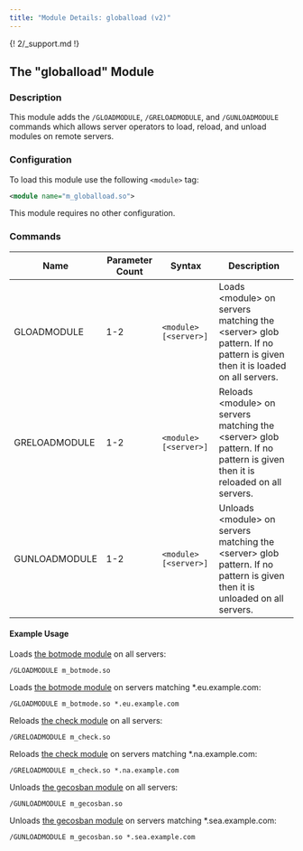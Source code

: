 ```yaml
---
title: "Module Details: globalload (v2)"
---
```


{! 2/_support.md !}

## The "globalload" Module

### Description

This module adds the `/GLOADMODULE`, `/GRELOADMODULE`, and `/GUNLOADMODULE` commands which allows server operators to load, reload, and unload modules on remote servers.

### Configuration

To load this module use the following `<module>` tag:

```xml
<module name="m_globalload.so">
```

This module requires no other configuration.

### Commands

Name          | Parameter Count | Syntax                | Description
------------- | --------------- | --------------------- | -----------
GLOADMODULE   | 1-2             | `<module> [<server>]` | Loads &lt;module&gt; on servers matching the  &lt;server&gt; glob pattern. If no pattern is given then it is loaded on all servers.
GRELOADMODULE | 1-2             | `<module> [<server>]` | Reloads &lt;module&gt; on servers matching the &lt;server&gt; glob pattern. If no pattern is given then it is reloaded on all servers.
GUNLOADMODULE | 1-2             | `<module> [<server>]` | Unloads &lt;module&gt; on servers matching the &lt;server&gt; glob pattern. If no pattern is given then it is unloaded on all servers.

#### Example Usage

Loads [the botmode module](/2/modules/botmode) on all servers:

```plaintext
/GLOADMODULE m_botmode.so
```

Loads [the botmode module](/2/modules/botmode) on servers matching \*.eu.example.com:

```plaintext
/GLOADMODULE m_botmode.so *.eu.example.com
```

Reloads [the check module](/2/modules/check) on all servers:

```plaintext
/GRELOADMODULE m_check.so
```

Reloads [the check module](/2/modules/check) on servers matching \*.na.example.com:

```plaintext
/GRELOADMODULE m_check.so *.na.example.com
```

Unloads [the gecosban module](/2/modules/gecosban) on all servers:

```plaintext
/GUNLOADMODULE m_gecosban.so
```

Unloads [the gecosban module](/2/modules/gecosban) on servers matching \*.sea.example.com:

```plaintext
/GUNLOADMODULE m_gecosban.so *.sea.example.com
```
